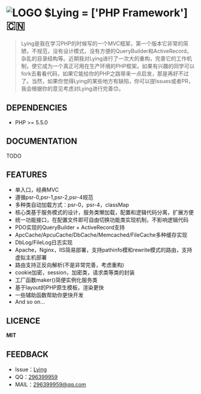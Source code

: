 ![LOGO](web/favicon.ico "Lying") $Lying = ['PHP Framework'] :cn:
===============================================================
>Lying是我在学习PHP的时候写的一个MVC框架，第一个版本它非常的简陋，不规范，没有设计模式，没有方便的QueryBuilder和ActiveRecord，杂乱的目录结构等。近期我对Lying进行了一次大的重构，完善它的工作机制，使它成为一个真正可用在生产环境的PHP框架。如果有兴趣的同学可以fork去看看代码，如果它能给你的PHP之路带来一点启发，那是再好不过了。当然，如果你觉得Lying的某些地方有缺陷，你可以提Issues或者PR，我会根据你的意见考虑对Lying进行完善:blush:。

DEPENDENCIES
------------
* PHP >= 5.5.0

DOCUMENTATION
-------------
TODO

FEATURES
--------
* 单入口，经典MVC
* 遵循psr-0,psr-1,psr-2,psr-4规范
* 多种类自动加载方式：psr-0，psr-4，classMap
* 核心类基于服务模式的设计，服务类懒加载，配置和逻辑代码分离，扩展方便
* 统一功能接口，在配置文件即可自由切换功能类实现机制，不影响逻辑代码
* PDO实现的QueryBuilder + ActiveRecord支持
* ApcCache/ApcuCache/DbCache/Memcached/FileCache多种缓存实现
* DbLog/FileLog日志实现
* Apache，Nginx，IIS简易部署，支持pathinfo模和rewrite模式的路由，支持虚拟主机部署
* 路由支持正反向解析(不是非常完善，考虑重构)
* cookie加密，session，加密类，请求类等类的封装
* 工厂函数maker()简便实例化服务类
* 基于layout的PHP原生模板，渲染更快
* 一些辅助函数帮助你更快开发
* And so on...

LICENCE
-------
**MIT**

FEEDBACK
--------
* Issue：[Lying](https://github.com/carolkey/lying/issues)
* QQ：[296399959](http://wpa.qq.com/msgrd?v=3&uin=296399959&site=qq&menu=yes)
* MAIL：<296399959@qq.com>

